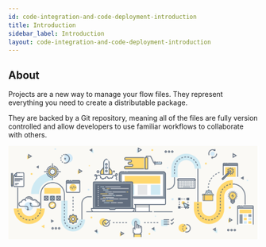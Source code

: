 ```yaml
---
id: code-integration-and-code-deployment-introduction
title: Introduction
sidebar_label: Introduction
layout: code-integration-and-code-deployment-introduction
---
```


## About

Projects are a new way to manage your flow files. They represent everything you need to create a distributable package.

They are backed by a Git repository, meaning all of the files are fully version controlled and allow developers to use familiar workflows to collaborate with others.


![](../assets/code-integration-and-code-deployment/VersionControl-CI-CD.png)